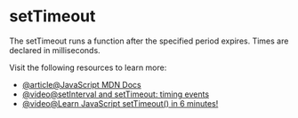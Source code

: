 # setTimeout

The setTimeout runs a function after the specified period expires. Times are declared in milliseconds.

Visit the following resources to learn more:

- [@article@JavaScript MDN Docs](https://developer.mozilla.org/en-US/docs/Web/API/setTimeout)
- [@video@setInterval and setTimeout: timing events](https://www.youtube.com/watch?v=kOcFZV3c75I)
- [@video@Learn JavaScript setTimeout() in 6 minutes!](https://www.youtube.com/watch?v=shWr5DNVeCI)